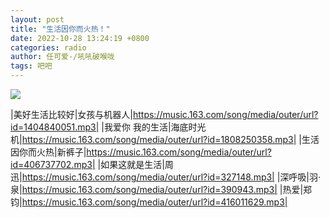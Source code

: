 ```yaml
---
layout: post
title: "生活因你而火热！"
date: 2022-10-28 13:24:19 +0800
categories: radio
author: 任可爱-/吼吼破喉咙
tags: 吧吧
---
```

![]({{site.baseurl}}/images/cover_20221028.jpg)

|美好生活比较好|女孩与机器人|https://music.163.com/song/media/outer/url?id=1404840051.mp3|
|我爱你 我的生活|海底时光机|https://music.163.com/song/media/outer/url?id=1808250358.mp3|
|生活因你而火热|新裤子|https://music.163.com/song/media/outer/url?id=406737702.mp3|
|如果这就是生活|周迅|https://music.163.com/song/media/outer/url?id=327148.mp3|
|深呼吸|羽·泉|https://music.163.com/song/media/outer/url?id=390943.mp3|
|热爱|郑钧|https://music.163.com/song/media/outer/url?id=416011629.mp3|

